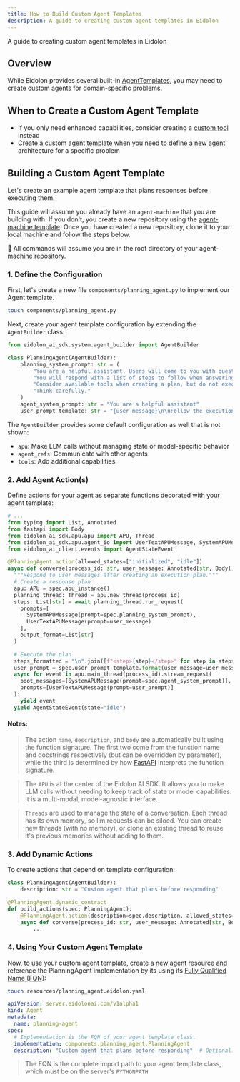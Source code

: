 ```yaml
---
title: How to Build Custom Agent Templates
description: A guide to creating custom agent templates in Eidolon
---
```

A guide to creating custom agent templates in Eidolon

## Overview
While Eidolon provides several built-in [AgentTemplates](/docs/components/agents/overview), you may need to create custom agents for domain-specific problems.

## When to Create a Custom Agent Template
- If you only need enhanced capabilities, consider creating a [custom tool](/docs/howto/build_custom_tools/) instead
- Create a custom agent template when you need to define a new agent architecture for a specific problem

## Building a Custom Agent Template
Let's create an example agent template that plans responses before executing them.

This guide will assume you already have an `agent-machine` that you are building with. If you don't, you create a new 
repository using the [agent-machine template](https://github.com/new?template_name=agent-machine&template_owner=eidolon-ai). 
Once you have created a new repository, clone it to your local machine and follow the steps below.

🚨 All commands will assume you are in the root directory of your agent-machine repository.

### 1. Define the Configuration
First, let's create a new file `components/planning_agent.py` to implement our Agent template.

```bash
touch components/planning_agent.py
```

Next, create your agent template configuration by extending the `AgentBuilder` class:

```python
from eidolon_ai_sdk.system.agent_builder import AgentBuilder

class PlanningAgent(AgentBuilder):
    planning_system_prompt: str = (
        "You are a helpful assistant. Users will come to you with questions. "
        "You will respond with a list of steps to follow when answering the question. "
        "Consider available tools when creating a plan, but do not execute them. "
        "Think carefully."
    )
    agent_system_prompt: str = "You are a helpful assistant"
    user_prompt_template: str = "{user_message}\n\nFollow the execution plan below:\n{steps}"
```

The `AgentBuilder` provides some default configuration as well that is not shown:
- `apu`: Make LLM calls without managing state or model-specific behavior
- `agent_refs`: Communicate with other agents
- `tools`: Add additional capabilities

### 2. Add Agent Action(s)
Define actions for your agent as separate functions decorated with your agent template:

```python
# ...
from typing import List, Annotated
from fastapi import Body
from eidolon_ai_sdk.apu.apu import APU, Thread
from eidolon_ai_sdk.apu.agent_io import UserTextAPUMessage, SystemAPUMessage
from eidolon_ai_client.events import AgentStateEvent

@PlanningAgent.action(allowed_states=["initialized", "idle"])
async def converse(process_id: str, user_message: Annotated[str, Body()], spec: PlanningAgent):
  """Respond to user messages after creating an execution plan."""
  # Create a response plan
  apu: APU = spec.apu_instance()
  planning_thread: Thread = apu.new_thread(process_id)
  steps: List[str] = await planning_thread.run_request(
    prompts=[
      SystemAPUMessage(prompt=spec.planning_system_prompt),
      UserTextAPUMessage(prompt=user_message)
    ],
    output_format=List[str]
  )

  # Execute the plan
  steps_formatted = "\n".join([f"<step>{step}</step>" for step in steps])
  user_prompt = spec.user_prompt_template.format(user_message=user_message, steps=steps_formatted)
  async for event in apu.main_thread(process_id).stream_request(
    boot_messages=[SystemAPUMessage(prompt=spec.agent_system_prompt)],
    prompts=[UserTextAPUMessage(prompt=user_prompt)]
  ):
    yield event
  yield AgentStateEvent(state="idle")
```
#### Notes:
> The action `name`, `description`, and `body` are automatically built using the function 
signature. The first two come from the function name and docstrings respectively (but can be overridden by parameter), 
while the third is determined by how [FastAPI](https://fastapi.tiangolo.com/) interprets the function signature.

> The `APU` is at the center of the Eidolon AI SDK. It allows you to make LLM calls without needing to keep
track of state or model capabilities. It is a multi-modal, model-agnostic interface.

> `Threads` are used to manage the state of a conversation. Each thread has its own memory, so llm requests can be 
siloed. You can create new threads (with no memory), or clone an existing thread to reuse it's previous memories without 
adding to them.

### 3. Add Dynamic Actions
To create actions that depend on template configuration:

```python
class PlanningAgent(AgentBuilder):
    description: str = "Custom agent that plans before responding"

@PlanningAgent.dynamic_contract
def build_actions(spec: PlanningAgent):
    @PlanningAgent.action(description=spec.description, allowed_states=["initialized", "idle"])
    async def converse(process_id: str, user_message: Annotated[str, Body()], spec: PlanningAgent):
        ...
```

### 4. Using Your Custom Agent Template
Now, to use your custom agent template, create a new agent resource and reference the PlanningAgent 
implementation by its using its [Fully Qualified Name (FQN)](https://peps.python.org/pep-3155/):

```bash
touch resources/planning_agent.eidolon.yaml
```

```yaml
apiVersion: server.eidolonai.com/v1alpha1
kind: Agent
metadata:
  name: planning-agent
spec:
  # Implementation is the FQN of your agent template class.
  implementation: components.planning_agent.PlanningAgent
  description: "Custom agent that plans before responding"  # Optional: Override default configuration
```

> The FQN is the complete import path to your agent template class, which must be on the server's `PYTHONPATH`
